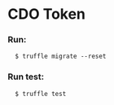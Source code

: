 # CDO Token

### Run: 

```
  $ truffle migrate --reset
```

### Run test: 

```
  $ truffle test
```